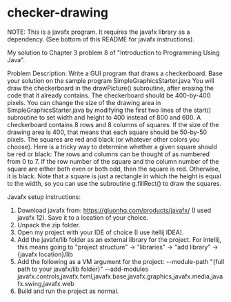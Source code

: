 # checker-drawing

NOTE: This is a javafx program. It requires the javafx library as a dependency.
(See bottom of this README for javafx instructions).

My solution to Chapter 3 problem 8 of "Introduction to Programming Using Java".

Problem Description:
Write a GUI program that draws a checkerboard. Base your solution on the sample program
SimpleGraphicsStarter.java You will draw the checkerboard in the drawPicture()
subroutine, after erasing the code that it already contains.
The checkerboard should be 400-by-400 pixels. You can change the size of the drawing
area in SimpleGraphicsStarter.java by modifying the first two lines of the start()
subroutine to set width and height to 400 instead of 800 and 600. A checkerboard
contains 8 rows and 8 columns of squares. If the size of the drawing area is 400, that
means that each square should be 50-by-50 pixels. The squares are red and black (or
whatever other colors you choose). Here is a tricky way to determine whether a given
square should be red or black: The rows and columns can be thought of as numbered from
0 to 7. If the row number of the square and the column number of the square are either
both even or both odd, then the square is red. Otherwise, it is black. Note that a square
is just a rectangle in which the height is equal to the width, so you can use the subroutine
g.fillRect() to draw the squares.


Javafx setup instructions:
1) Download javafx from:
    https://gluonhq.com/products/javafx/
(I used javafx 12).
Save it to a location of your choice.
2) Unpack the zip folder.
3) Open my project with your IDE of choice (I use itellij IDEA).
4) Add the javafx/lib folder as an external library for the project. For intellij, this means going to "project structure" -> "libraries" -> "add library" ->{javafx location}/lib
5) Add the following as a VM argument for the project:
--module-path "{full path to your javafx/lib folder}" --add-modules javafx.controls,javafx.fxml,javafx.base,javafx.graphics,javafx.media,javafx.swing,javafx.web
6) Build and run the project as normal.

